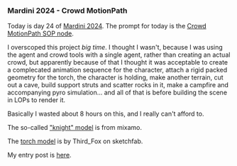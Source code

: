 ### Mardini 2024 - Crowd MotionPath

Today is day 24 of [Mardini 2024][mardini-2024]. The prompt for today is the [Crowd
MotionPath SOP node][crowd-motionpath-sop].

I overscoped this project _big time_. I thought I wasn't, because I was using the
agent and crowd tools with a single agent, rather than creating an actual crowd, but
apparently because of that I thought it was acceptable to create a complecated
animation sequence for the character, attach a rigid packed geometry for the torch,
the character is holding, make another terrain, cut out a cave, build support struts
and scatter rocks in it, make a campfire and accompanying pyro simulation... and all
of that is before building the scene in LOPs to render it.

Basically I wasted about 8 hours on this, and I really can't afford to.

The so-called ["knight" model][knight-model] is from mixamo.

The [torch model][torch-model] is by Third_Fox on sketchfab.

My entry post is [here][entry-post].

[mardini-2024]: https://www.sidefx.com/community-main-menu/contests-jams/mardini-2024/
[crowd-motionpath-sop]: https://www.sidefx.com/docs/houdini/nodes/sop/crowdmotionpath.html
[knight-model]: https://www.mixamo.com/#/?page=1&query=knight+d+pelegrini&type=Character
[torch-model]: https://sketchfab.com/3d-models/torch-3e1203d8410348c8900c0ace23d9d40d
[entry-post]: https://www.sidefx.com/forum/topic/95149/?page=1#post-417605
